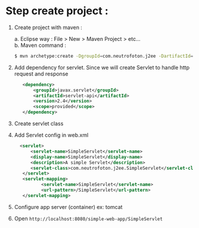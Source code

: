 # Step create project :

1. Create project with maven :

   a. Eclipse way : File > New > Maven Project > etc... <br/>
   b. Maven command : 
      ``` bash
      $ mvn archetype:create -DgroupId=com.neutrofoton.j2ee -DartifactId=simple-web-app -DarchetypeArtifactId=maven-archetype-webapp
      ```

2. Add dependency for servlet. Since we will create Servlet to handle http request and response
     ``` xml
   		<dependency>
			<groupId>javax.servlet</groupId>
			<artifactId>servlet-api</artifactId>
			<version>2.4</version>
			<scope>provided</scope>
		</dependency>
    ```
		
3. Create servlet class
4. Add Servlet config in web.xml
   ``` xml
	 <servlet>
         <servlet-name>SimpleServlet</servlet-name>
         <display-name>SimpleServlet</display-name>
         <description>A simple Servlet</description>
         <servlet-class>com.neutrofoton.j2ee.SimpleServlet</servlet-class>
	  </servlet>
	  <servlet-mapping>
	         <servlet-name>SimpleServlet</servlet-name>
	         <url-pattern>/SimpleServlet</url-pattern>
	  </servlet-mapping>
    ```  
5. Configure app server (container) ex: tomcat
6. Open <code>http://localhost:8080/simple-web-app/SimpleServlet</code>
